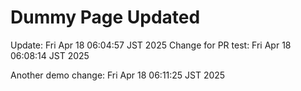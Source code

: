 # Dummy Page Updated
Update: Fri Apr 18 06:04:57 JST 2025
 Change for PR test: Fri Apr 18 06:08:14 JST 2025


Another demo change: Fri Apr 18 06:11:25 JST 2025
